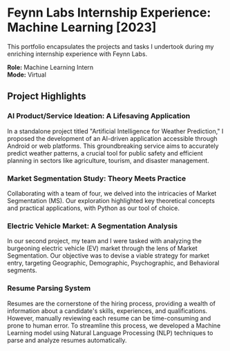 # Feynn Labs Internship Experience: Machine Learning [2023]

This portfolio encapsulates the projects and tasks I undertook during my enriching internship experience with Feynn Labs.

**Role:** Machine Learning Intern  
**Mode:** Virtual

## Project Highlights

### AI Product/Service Ideation: A Lifesaving Application

In a standalone project titled "Artificial Intelligence for Weather Prediction," I proposed the development of an AI-driven application accessible through Android or web platforms. This groundbreaking service aims to accurately predict weather patterns, a crucial tool for public safety and efficient planning in sectors like agriculture, tourism, and disaster management.

### Market Segmentation Study: Theory Meets Practice

Collaborating with a team of four, we delved into the intricacies of Market Segmentation (MS). Our exploration highlighted key theoretical concepts and practical applications, with Python as our tool of choice.

### Electric Vehicle Market: A Segmentation Analysis

In our second project, my team and I were tasked with analyzing the burgeoning electric vehicle (EV) market through the lens of Market Segmentation. Our objective was to devise a viable strategy for market entry, targeting Geographic, Demographic, Psychographic, and Behavioral segments.

### Resume Parsing System
Resumes are the cornerstone of the hiring process, providing a wealth of information about a candidate's skills, experiences, and qualifications. However, manually reviewing each resume can be time-consuming and prone to human error. To streamline this process, we developed a Machine Learning model using Natural Language Processing (NLP) techniques to parse and analyze resumes automatically.
